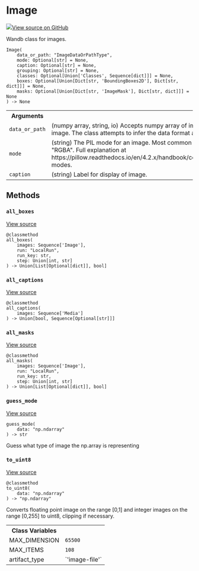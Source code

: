 # Image



[![](https://www.tensorflow.org/images/GitHub-Mark-32px.png)View source on GitHub](https://www.github.com/wandb/client/tree/18a721ba0f880a64aea802ebd3e2862f394610f4/wandb/sdk/data_types.py#L1522-L1992)




Wandb class for images.

<pre><code>Image(
    data_or_path: "ImageDataOrPathType",
    mode: Optional[str] = None,
    caption: Optional[str] = None,
    grouping: Optional[str] = None,
    classes: Optional[Union['Classes', Sequence[dict]]] = None,
    boxes: Optional[Union[Dict[str, 'BoundingBoxes2D'], Dict[str, dict]]] = None,
    masks: Optional[Union[Dict[str, 'ImageMask'], Dict[str, dict]]] = None
) -> None</code></pre>





<!-- Tabular view -->
<table>
<tr><th>Arguments</th></tr>

<tr>
<td>
<code>data_or_path</code>
</td>
<td>
(numpy array, string, io) Accepts numpy array of
image data, or a PIL image. The class attempts to infer
the data format and converts it.
</td>
</tr><tr>
<td>
<code>mode</code>
</td>
<td>
(string) The PIL mode for an image. Most common are "L", "RGB",
"RGBA". Full explanation at https://pillow.readthedocs.io/en/4.2.x/handbook/concepts.html#concept-modes.
</td>
</tr><tr>
<td>
<code>caption</code>
</td>
<td>
(string) Label for display of image.
</td>
</tr>
</table>



## Methods

<h3 id="all_boxes"><code>all_boxes</code></h3>

<a target="_blank" href="https://www.github.com/wandb/client/tree/18a721ba0f880a64aea802ebd3e2862f394610f4/wandb/sdk/data_types.py#L1941-L1962">View source</a>

<pre><code>@classmethod</code>
<code>all_boxes(
    images: Sequence['Image'],
    run: "LocalRun",
    run_key: str,
    step: Union[int, str]
) -> Union[List[Optional[dict]], bool]</code></pre>




<h3 id="all_captions"><code>all_captions</code></h3>

<a target="_blank" href="https://www.github.com/wandb/client/tree/18a721ba0f880a64aea802ebd3e2862f394610f4/wandb/sdk/data_types.py#L1964-L1968">View source</a>

<pre><code>@classmethod</code>
<code>all_captions(
    images: Sequence['Media']
) -> Union[bool, Sequence[Optional[str]]]</code></pre>




<h3 id="all_masks"><code>all_masks</code></h3>

<a target="_blank" href="https://www.github.com/wandb/client/tree/18a721ba0f880a64aea802ebd3e2862f394610f4/wandb/sdk/data_types.py#L1918-L1939">View source</a>

<pre><code>@classmethod</code>
<code>all_masks(
    images: Sequence['Image'],
    run: "LocalRun",
    run_key: str,
    step: Union[int, str]
) -> Union[List[Optional[dict]], bool]</code></pre>




<h3 id="guess_mode"><code>guess_mode</code></h3>

<a target="_blank" href="https://www.github.com/wandb/client/tree/18a721ba0f880a64aea802ebd3e2862f394610f4/wandb/sdk/data_types.py#L1812-L1826">View source</a>

<pre><code>guess_mode(
    data: "np.ndarray"
) -> str</code></pre>

Guess what type of image the np.array is representing


<h3 id="to_uint8"><code>to_uint8</code></h3>

<a target="_blank" href="https://www.github.com/wandb/client/tree/18a721ba0f880a64aea802ebd3e2862f394610f4/wandb/sdk/data_types.py#L1828-L1850">View source</a>

<pre><code>@classmethod</code>
<code>to_uint8(
    data: "np.ndarray"
) -> "np.ndarray"</code></pre>

Converts floating point image on the range [0,1] and integer images
on the range [0,255] to uint8, clipping if necessary.





<!-- Tabular view -->
<table>
<tr><th>Class Variables</th></tr>

<tr>
<td>
MAX_DIMENSION<a id="MAX_DIMENSION"></a>
</td>
<td>
<code>65500</code>
</td>
</tr><tr>
<td>
MAX_ITEMS<a id="MAX_ITEMS"></a>
</td>
<td>
<code>108</code>
</td>
</tr><tr>
<td>
artifact_type<a id="artifact_type"></a>
</td>
<td>
`'image-file'`
</td>
</tr>
</table>

